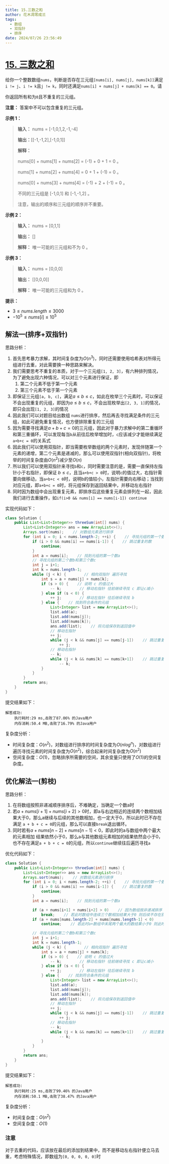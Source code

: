 ```yaml
---
title: 15.三数之和
author: 花木凋零成兰
tags:
  - 数组
  - 双指针
  - 排序
date: 2024/07/26 23:56:49
---
```



# [15. 三数之和](https://leetcode.cn/problems/3sum/description/)

给你一个整数数组`nums`，判断是否存在三元组`[nums[i], nums[j], nums[k]]`满足`i != j`、`i != k`且`j != k`，同时还满足`nums[i] + nums[j] + nums[k] == 0`。请

你返回所有和为`0`且不重复的三元组。

**注意：** 答案中不可以包含重复的三元组。

**示例 1：**

> **输入：** nums = [-1,0,1,2,-1,-4]
> 
> **输出：**[[-1,-1,2],[-1,0,1]]
> 
> **解释：**
> 
> nums[0] + nums[1] + nums[2] = (-1) + 0 + 1 = 0 。
> 
> nums[1] + nums[2] + nums[4] = 0 + 1 + (-1) = 0 。
> 
> nums[0] + nums[3] + nums[4] = (-1) + 2 + (-1) = 0 。
> 
> 不同的三元组是 [-1,0,1] 和 [-1,-1,2] 。
> 
> 注意，输出的顺序和三元组的顺序并不重要。

**示例 2：**

> **输入：** nums = [0,1,1]
> 
> **输出：** []
> 
> **解释：** 唯一可能的三元组和不为 0 。

**示例 3：**

> **输入：** nums = [0,0,0]
> 
> **输出：** [[0,0,0]]
> 
> **解释：** 唯一可能的三元组和为 0 。

**提示：**

- $3 \leq nums.length \leq 3000$
- $-10^5 \leq nums[i] \leq 10^5$

## 解法一(排序+双指针)

思路分析：

1. 首先思考暴力求解，其时间复杂度为$O(n^3)$，同时还需要使用哈希表对所得元组进行去重，对此需要换一种思路来解决。
2. 我们需要思考不重复的本质，对于一个三元组`[1, 2, 3]`，有六种排列情况，为了避免出现六种情况，可以对三个元素进行保证，即
   1. 第二个元素不低于第一个元素
   2. 第三个元素不低于第一个元素
3. 即保证三元组`[a, b, c]`，满足$a \leq b \leq c$，如此在枚举三个元素时，可以保证不会出现重复的元组，即因为$a \leq b \leq c$，不会出现枚举出`[2, 3, 1]`的情况，即只会出现`[1, 2, 3]`的情况
4. 因此我们可以对题目给出数组 `nums`进行排序，然后再去寻找满足条件的三元组，如此可避免重复情况，也方便排除重复的三元组
5. 因为需要寻找满足$a + b + c = 0$的三元组，因此对于暴力求解中的第二重循环和第三重循环，可以发现每当`b`从前往后枚举增加时，`c`应该减少才能继续满足`a+b+c = 0`的关系式
6. 因此我们可以使用双指针，即当需要枚举数组的两个元素时，发现伴随第一个元素的递增，第二个元素是递减的，那么可以使用双指针(相向双指针)，将枚举的时间复杂度由$O(n^2)$减少至$O(n)$
7. 所以我们可以使用双指针来寻找`b`和`c`，同时需要注意的是，需要一直保持左指针小于右指针，即保证 $b \leq c$，且当`a+b+c > 0`时，说明`c`的值过大，右指针需要向做移动，当`a+b+c < 0`时，说明b的值较小，左指针需要向右移动；当找到对应元组，即`a+b+c = 0`时，将元组保存到返回结果中，并移动左右指针
8. 同时因为数组中会出现重复元素，即排序后这些重复元素会排列在一起，因此我们进行去重操作，如`if(i>0 && nums[i] == nums[i-1]) continue`

实现代码如下：

```java
class Solution {
    public List<List<Integer>> threeSum(int[] nums) {
        List<List<Integer>> ans = new ArrayList<>();
        Arrays.sort(nums);    // 对数组元素进行排序
        for (int i = 0; i < nums.length-2; ++i) {    // 寻找元组的第一个数a
            if (i > 0 && nums[i] == nums[i-1]) {    // 跳过重复的数
                continue;
            }
            int a = nums[i];    // 找到元组的第一个数a
            // 寻找元组的第二个数b和第三个数c
            int j = i+1;
            int k = nums.length-1;
            while (j < k) {        // 相向双指针 遍历寻找
                int s = a + nums[j] + nums[k];
                if (s > 0) {    // 说明 c 的值过大
                    -- k;        // 移动右指针 往前继续寻找 c 即让c减小
                } else if (s < 0) {
                    ++ j;        // 移动左指针 往后继续寻找 b
                } else {    // 找到符合条件的元组
                    List<Integer> list = new ArrayList<>();
                    list.add(a);
                    list.add(nums[j]);
                    list.add(nums[k]);
                    ans.add(list);    // 将元组保存到返回值中
                    // 移动左指针
                    ++ j;
                    while (j < k && nums[j] == nums[j-1])    // 跳过重复的数 避免重复添加相同的元组
                        ++ j;
                    // 移动右指针
                    -- k;
                    while (j < k && nums[k] == nums[k+1])    // 跳过重复的数 避免重复添加相同元组
                        -- k;
                }
            }
        }
        return ans;
    }
}
```

提交结果如下：

```text
解答成功:
    执行耗时:29 ms,击败了87.06% 的Java用户
    内存消耗:50.4 MB,击败了16.79% 的Java用户
```

复杂度分析：

- 时间复杂度：$O(n^2)$，对数组进行排序的时间复杂度为$O(nlog^n)$，对数组进行遍历寻找元素的时间复杂度为$O(n^2)$，综合起来时间复杂度为$O(n^2)$
- 空间复杂度：$O(1)$，忽略排序所需要的空间，其余变量只使用了$O(1)$的空间复杂度。

## 优化解法一(剪枝)

思路分析：

1. 在将数组按照非递减顺序排序后，不难确定，当确定一个数a时
2. 若$a + nums[i+1] + nums[i+2] > 0$时，即a与右边相近的连续两个数相加结果大于0，那么a继续与后续的其他数相加，也一定大于0，所以此时已不存在满足 `a + b + c = 0`的元组，那么可以直接`break`退出循环。
3. 同时若有$a + nums[n-2]+nums[n-1] < 0$，即此时的a与数组中两个最大的元素相加 结果依然小于0，那么a与其他数组元素相加的结果依然会小于0，也不存在满足`a + b + c = 0`的元组，所以`continue`继续往后遍历寻找`a`

优化代码如下：

```java
class Solution {
    public List<List<Integer>> threeSum(int[] nums) {
        List<List<Integer>> ans = new ArrayList<>();
        Arrays.sort(nums);    // 对数组元素进行排序
        for (int i = 0; i < nums.length-2; ++i) {    // 寻找元组的第一个数a
            if (i > 0 && nums[i] == nums[i-1]) {    // 跳过重复的数
                continue;
            }
            int a = nums[i];    // 找到元组的第一个数a

            if (a + nums[i+1] + nums[i+2] > 0)    // 因为数组按非递减排序
                break;    // 若此时数组中连续三个数相加结果大于0 则后续不存在别的数使得a+b+c=0成立
            if (a + nums[nums.length-2] + nums[nums.length-1] < 0)
                continue;    // 若此时a+数组中末尾两个最大的数结果小于0 则此时的a添加其他数依然会小于0

            // 寻找元组的第二个数b和第三个数c
            int j = i+1;
            int k = nums.length-1;
            while (j < k) {        // 相向双指针 遍历寻找
                int s = a + nums[j] + nums[k];
                if (s > 0) {    // 说明 c 的值过大
                    -- k;        // 移动右指针 往前继续寻找 c 即让c减小
                } else if (s < 0) {
                    ++ j;        // 移动左指针 往后继续寻找 b
                } else {    // 找到符合条件的元组
                    List<Integer> list = new ArrayList<>();
                    list.add(a);
                    list.add(nums[j]);
                    list.add(nums[k]);
                    ans.add(list);    // 将元组保存到返回值中
                    // 移动左指针
                    ++ j;
                    while (j < k && nums[j] == nums[j-1])    // 跳过重复的数 避免重复添加相同的元组
                        ++ j;
                    // 移动右指针
                    -- k;
                    while (j < k && nums[k] == nums[k+1])    // 跳过重复的数 避免重复添加相同元组
                        -- k;
                }
            }
        }
        return ans;
    }
}
```

提交结果如下：

```text
解答成功:
    执行耗时:25 ms,击败了99.46% 的Java用户
    内存消耗:50.1 MB,击败了38.47% 的Java用户
```

复杂度分析：
- 时间复杂度：$O(n^2)$
- 空间复杂度：$O(1)$

### 注意

对于去重的代码，应该放在最后的添加到结果中，而不是移动左右指针便立马去重，考虑特殊情况，即数组为`[0, 0, 0, 0, 0]`时
